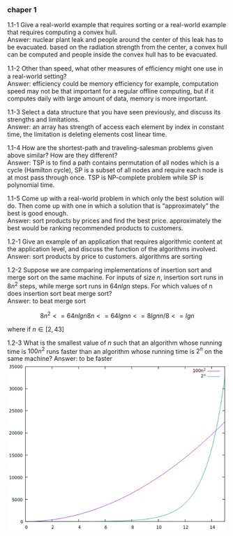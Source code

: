 ### chaper 1


1.1-1 Give a real-world example that requires sorting or a real-world example that requires computing a convex hull.  
Answer: nuclear plant leak and people around the center of this leak has to be evacuated. based on the radiation strength from the center, a convex hull can be computed and people inside the convex hull has to be evacuated.  

1.1-2 Other than speed, what other measures of efﬁciency might one use in a real-world setting?  
Answer: efficiency could be memory efficiency for example, computation speed may not be that important for a regular offline computing, but if it computes daily with large amount of data, memory is more important.  

1.1-3 Select a data structure that you have seen previously, and discuss its strengths and limitations.  
Answer: an array has strength of access each element by index in constant time, the limitation is deleting elements cost linear time.  

1.1-4 How are the shortest-path and traveling-salesman problems given above similar? How are they different?  
Answer: TSP is to find a path contains permutation of all nodes which is a cycle (Hamilton cycle), SP is a subset of all nodes and require each node is at most pass through once. TSP is NP-complete problem while SP is polynomial time.  

1.1-5 Come up with a real-world problem in which only the best solution will do. Then come up with one in which a solution that is “approximately” the best is good enough.  
Answer: sort products by prices and find the best price. approximately the best would be ranking recommended products to customers.  

1.2-1 Give an example of an application that requires algorithmic content at the application level, and discuss the function of the algorithms involved.  
Answer: sort products by price to customers. algorithms are sorting  

1.2-2 Suppose we are comparing implementations of insertion sort and merge sort on the same machine. For inputs of size $n$, insertion sort runs in $8n^2$ steps, while merge sort runs in $64nlgn$ steps. For which values of n does insertion sort beat merge sort?  
Answer: to beat merge sort  
```math
8n^2 <= 64nlgn  
8n <= 64lgn  
n <= 8lgn  
n/8 <= lgn  
```
where if $n \in [2, 43]$

1.2-3 What is the smallest value of $n$ such that an algorithm whose running time is $100n^2$ runs faster than an algorithm whose running time is $2^n$ on the same machine?
Answer: to be faster  
![plot1](./assets/clrs_chapter1_2-3.png)
